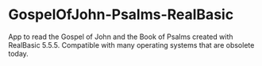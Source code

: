 # GospelOfJohn-Psalms-RealBasic
App to read the Gospel of John and the Book of Psalms created with RealBasic 5.5.5. Compatible with many operating systems that are obsolete today.
